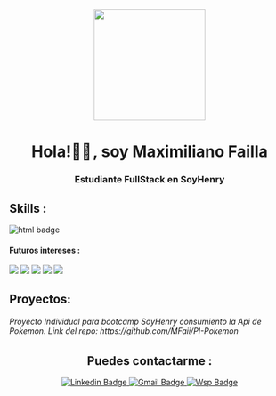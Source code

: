 <div id="header" align="center">
  <img src="https://media.giphy.com/media/HscDLzkO8EOTmgkhQP/giphy.gif" width="200" />
  <h1 align="center">Hola!👋🏽 , soy Maximiliano Failla </h1>
  <h3 align="center">Estudiante FullStack en SoyHenry</h3>
</div>
<div>
  <h2>Skills :</h2>
  <img src="https://img.shields.io/badge/HTML5-E34F26?style=for-the-badge&logo=html5&logoColor=white" alt="html badge"/>
  <img src="https://img.shields.io/badge/CSS3-1572B6?style=for-the-badge&logo=css3&logoColor=white" alt=""/>
  <img src="https://img.shields.io/badge/JavaScript-F7DF1E?style=for-the-badge&logo=javascript&logoColor=black" alt=""/>
  <img src="https://img.shields.io/badge/React-20232A?style=for-the-badge&logo=react&logoColor=61DAFB" alt=""/>
  <img src="https://img.shields.io/badge/Redux-593D88?style=for-the-badge&logo=redux&logoColor=white" alt=""/>
  <img src="https://img.shields.io/badge/Node.js-43853D?style=for-the-badge&logo=node.js&logoColor=white" alt=""/>
  <img src="https://img.shields.io/badge/PostgreSQL-316192?style=for-the-badge&logo=postgresql&logoColor=white" alt=""/>
  <img src="https://img.shields.io/badge/sequelize-323330?style=for-the-badge&logo=sequelize&logoColor=blue" alt=""/>
  <img src="https://img.shields.io/badge/Express.js-000000?style=for-the-badge&logo=express&logoColor=white" alt=""/>
  <img src="https://img.shields.io/badge/Canva-%2300C4CC.svg?&style=for-the-badge&logo=Canva&logoColor=white" alt=""/>
</div>
<div>
  <h4>Futuros intereses :</h4>
  <img src="https://img.shields.io/badge/MongoDB-4EA94B?style=for-the-badge&logo=mongodb&logoColor=white" alt"">
  <img src="https://img.shields.io/badge/Adobe%20Photoshop-31A8FF?style=for-the-badge&logo=Adobe%20Photoshop&logoColor=black" alt"">
  <img src="https://img.shields.io/badge/firebase-ffca28?style=for-the-badge&logo=firebase&logoColor=black" alt"">
  <img src="https://img.shields.io/badge/Material%20UI-007FFF?style=for-the-badge&logo=mui&logoColor=white" alt"">
  <img src="https://img.shields.io/badge/TypeScript-007ACC?style=for-the-badge&logo=typescript&logoColor=white" alt"">
  <img src="https://img.shields.io/badge/Tailwind_CSS-38B2AC?style=for-the-badge&logo=tailwind-css&logoColor=white" alt=""/>
</div>
<div>
  <h2>Proyectos: </h2>
  <h6>Proyecto Individual para bootcamp SoyHenry consumiento la Api de Pokemon. Link del repo: https://github.com/MFaii/PI-Pokemon </h6>
</div>
<div id="badges" align="center">
  <h2>Puedes contactarme :</h2>
  <a href="https://www.linkedin.com/in/maximilianofailla/" target="_blank">
    <img src="https://img.shields.io/badge/LinkedIn-0077B5?style=for-the-badge&logo=linkedin&logoColor=white" alt="Linkedin Badge"/>
  </a>
  <a href="mailto:faillamaximiliano@gmail.com" target="_blank">
    <img src="https://img.shields.io/badge/Gmail-D14836?style=for-the-badge&logo=gmail&logoColor=white" alt="Gmail Badge"/>
  </a>
  <a href="https://walink.co/110fc4" target="_blank">
    <img src="https://img.shields.io/badge/WhatsApp-25D366?style=for-the-badge&logo=whatsapp&logoColor=white" alt="Wsp Badge"/>
  </a>
</div>
